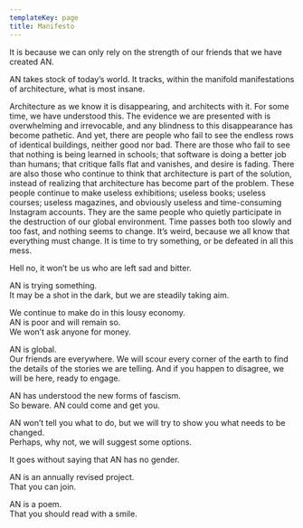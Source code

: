 ```yaml
---
templateKey: page
title: Manifesto
---
```

It is because we can only rely on the strength of our friends that we have created AN.

AN takes stock of today’s world. It tracks, within the manifold manifestations of architecture, what is most insane.

Architecture as we know it is disappearing, and architects with it. For some time, we have understood this. The evidence we are presented with is overwhelming and irrevocable, and any blindness to this disappearance has become pathetic. And yet, there are people who fail to see the endless rows of identical buildings, neither good nor bad. There are those who fail to see that nothing is being learned in schools; that software is doing a better job than humans; that critique falls flat and vanishes, and desire is fading. There are also those who continue to think that architecture is part of the solution, instead of realizing that architecture has become part of the problem. These people continue to make useless exhibitions; useless books; useless courses; useless magazines, and obviously useless and time-consuming Instagram accounts. They are the same people who quietly participate in the destruction of our global environment. Time passes both too slowly and too fast, and nothing seems to change. It’s weird, because we all know that everything must change. It is time to try something, or be defeated in all this mess.

Hell no, it won’t be us who are left sad and bitter.

AN is trying something.\
It may be a shot in the dark, but we are steadily taking aim.

We continue to make do in this lousy economy.\
AN is poor and will remain so.\
We won’t ask anyone for money.

AN is global.\
Our friends are everywhere. We will scour every corner of the earth to find the details of the stories we are telling. And if you happen to disagree, we will be here, ready to engage.

AN has understood the new forms of fascism.\
So beware. AN could come and get you.

AN won’t tell you what to do, but we will try to show you what needs to be changed.\
Perhaps, why not, we will suggest some options.

It goes without saying that AN has no gender.

AN is an annually revised project.\
That you can join.

AN is a poem.\
That you should read with a smile.
